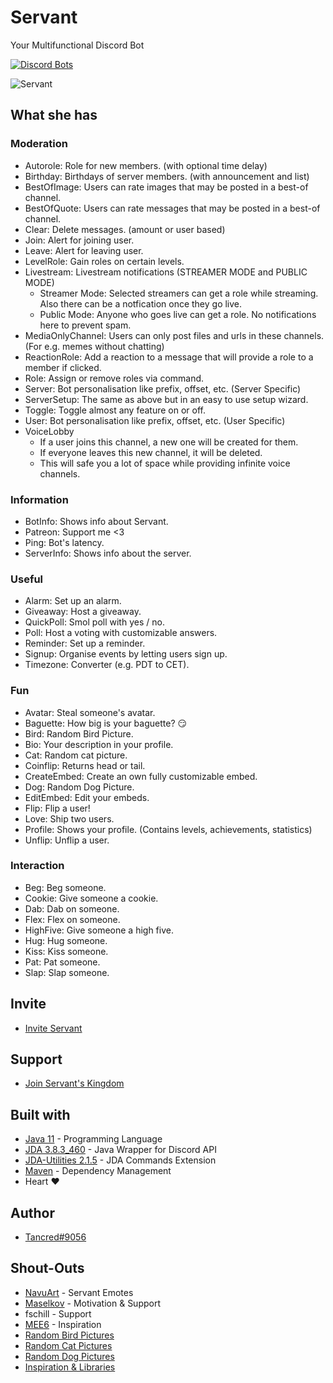# Servant
Your Multifunctional Discord Bot

[![Discord Bots](https://top.gg/api/widget/status/436916794796670977.svg)](https://top.gg/bot/436916794796670977)

![Servant](https://i.imgur.com/MDRt4fA.png)

## What she has


### Moderation
* Autorole: Role for new members. (with optional time delay)
* Birthday: Birthdays of server members. (with announcement and list)
* BestOfImage: Users can rate images that may be posted in a best-of channel.
* BestOfQuote: Users can rate messages that may be posted in a best-of channel.
* Clear: Delete messages. (amount or user based)
* Join: Alert for joining user.
* Leave: Alert for leaving user.
* LevelRole: Gain roles on certain levels.
* Livestream: Livestream notifications (STREAMER MODE and PUBLIC MODE)
	* Streamer Mode: Selected streamers can get a role while streaming. Also there can be a notfication once they go live.
    * Public Mode: Anyone who goes live can get a role. No notifications here to prevent spam.
* MediaOnlyChannel: Users can only post files and urls in these channels. (For e.g. memes without chatting)
* ReactionRole: Add a reaction to a message that will provide a role to a member if clicked.
* Role: Assign or remove roles via command.
* Server: Bot personalisation like prefix, offset, etc. (Server Specific)
* ServerSetup: The same as above but in an easy to use setup wizard.
* Toggle: Toggle almost any feature on or off.
* User: Bot personalisation like prefix, offset, etc. (User Specific)
* VoiceLobby
	* If a user joins this channel, a new one will be created for them.
    * If everyone leaves this new channel, it will be deleted.
    * This will safe you a lot of space while providing infinite voice channels.

### Information
* BotInfo: Shows info about Servant.
* Patreon: Support me <3
* Ping: Bot's latency.
* ServerInfo: Shows info about the server.

### Useful
* Alarm: Set up an alarm.
* Giveaway: Host a giveaway.
* QuickPoll: Smol poll with yes / no.
* Poll: Host a voting with customizable answers.
* Reminder: Set up a reminder.
* Signup: Organise events by letting users sign up.
* Timezone: Converter (e.g. PDT to CET).

### Fun
* Avatar: Steal someone's avatar.
* Baguette: How big is your baguette? 😏
* Bird: Random Bird Picture.
* Bio: Your description in your profile.
* Cat: Random cat picture.
* Coinflip: Returns head or tail.
* CreateEmbed: Create an own fully customizable embed.
* Dog: Random Dog Picture.
* EditEmbed: Edit your embeds.
* Flip: Flip a user!
* Love: Ship two users.
* Profile: Shows your profile. (Contains levels, achievements, statistics)
* Unflip: Unflip a user.

### Interaction
* Beg: Beg someone.
* Cookie: Give someone a cookie.
* Dab: Dab on someone.
* Flex: Flex on someone.
* HighFive: Give someone a high five.
* Hug: Hug someone.
* Kiss: Kiss someone.
* Pat: Pat someone.
* Slap: Slap someone.

## Invite
* [Invite Servant](https://discordapp.com/oauth2/authorize?client_id=436916794796670977&scope=bot&permissions=8)

## Support
* [Join Servant's Kingdom](https://discord.gg/4GpaH5V)

## Built with
* [Java 11](https://openjdk.java.net/projects/jdk/11/) - Programming Language
* [JDA 3.8.3_460](https://github.com/DV8FromTheWorld/JDA) - Java Wrapper for Discord API
* [JDA-Utilities 2.1.5](https://github.com/JDA-Applications/JDA-Utilities) - JDA Commands Extension
* [Maven](https://maven.apache.org/) - Dependency Management
* Heart :heart:

## Author
* [Tancred#9056](https://github.com/Tancred423)

## Shout-Outs
* [NavuArt](https://twitter.com/navuart) - Servant Emotes
* [Maselkov](https://github.com/Maselkov) - Motivation & Support
* fschill - Support
* [MEE6](https://mee6.xyz/) - Inspiration
* [Random Bird Pictures](http://random.birb.pw)
* [Random Cat Pictures](http://random.cat)
* [Random Dog Pictures](https://dog.ceo/dog-api)
* [Inspiration & Libraries](https://github.com/jagrosh)
